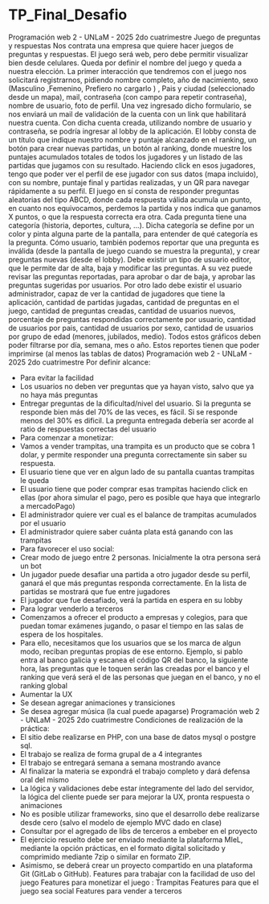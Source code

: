 # TP_Final_Desafio
Programación web 2 - UNLaM - 2025 2do cuatrimestre
Juego de preguntas y respuestas
Nos contrata una empresa que quiere hacer juegos de preguntas y respuestas. El juego será web,
pero debe permitir visualizar bien desde celulares. Queda por definir el nombre del juego y queda
a nuestra elección.
La primer interacción que tendremos con el juego nos solicitará registrarnos, pidiendo nombre
completo, año de nacimiento, sexo (Masculino ,Femenino, Prefiero no cargarlo ) , Pais y ciudad
(seleccionado desde un mapa), mail, contraseña (con campo para repetir contraseña), nombre de
usuario, foto de perfil. Una vez ingresado dicho formulario, se nos enviará un mail de validación de
la cuenta con un link que habilitará nuestra cuenta.
Con dicha cuenta creada, utilizando nombre de usuario y contraseña, se podría ingresar al lobby de
la aplicación.
El lobby consta de un título que indique nuestro nombre y puntaje alcanzado en el ranking, un
botón para crear nuevas partidas, un botón al ranking, donde muestre los puntajes acumulados
totales de todos los jugadores y un listado de las partidas que jugamos con su resultado.
Haciendo click en esos jugadores, tengo que poder ver el perfil de ese jugador con sus datos (mapa
incluido), con su nombre, puntaje final y partidas realizadas, y un QR para navegar rápidamente a
su perfil.
El juego en sí consta de responder preguntas aleatorias del tipo ABCD, donde cada respuesta válida
acumula un punto, en cuanto nos equivocamos, perdemos la partida y nos indica que ganamos X
puntos, o que la respuesta correcta era otra. Cada pregunta tiene una categoría (historia, deportes,
cultura, …). Dicha categoría se define por un color y pinta alguna parte de la pantalla, para
entender de qué categoría es la pregunta.
Cómo usuario, también podemos reportar que una pregunta es inválida (desde la pantalla de juego
cuando se muestra la pregunta), y crear preguntas nuevas (desde el lobby).
Debe existir un tipo de usuario editor, que le permite dar de alta, baja y modificar las preguntas. A
su vez puede revisar las preguntas reportadas, para aprobar o dar de baja, y aprobar las preguntas
sugeridas por usuarios.
Por otro lado debe existir el usuario administrador, capaz de ver la cantidad de jugadores que tiene
la aplicación, cantidad de partidas jugadas, cantidad de preguntas en el juego, cantidad de
preguntas creadas, cantidad de usuarios nuevos, porcentaje de preguntas respondidas
correctamente por usuario, cantidad de usuarios por pais, cantidad de usuarios por sexo, cantidad
de usuarios por grupo de edad (menores, jubilados, medio). Todos estos gráficos deben poder
filtrarse por día, semana, mes o año. Estos reportes tienen que poder imprimirse (al menos las
tablas de datos)
Programación web 2 - UNLaM - 2025 2do cuatrimestre
Por definir alcance:
- Para evitar la facilidad
- Los usuarios no deben ver preguntas que ya hayan visto, salvo que ya no haya más
  preguntas
- Entregar preguntas de la dificultad/nivel del usuario. Si la pregunta se responde bien
  más del 70% de las veces, es fácil. Si se responde menos del 30% es dificil.
  La pregunta entregada debería ser acorde al ratio de respuestas correctas del
  usuario
- Para comenzar a monetizar:
- Vamos a vender trampitas, una trampita es un producto que se cobra 1 dolar, y
  permite responder una pregunta correctamente sin saber su respuesta.
- El usuario tiene que ver en algun lado de su pantalla cuantas trampitas le queda
- El usuario tiene que poder comprar esas trampitas haciendo click en ellas (por
  ahora simular el pago, pero es posible que haya que integrarlo a mercadoPago)
- El administrador quiere ver cual es el balance de trampitas acumulados por el
  usuario
- El administrador quiere saber cuánta plata está ganando con las trampitas
- Para favorecer el uso social:
- Crear modo de juego entre 2 personas. Inicialmente la otra persona será un bot
- Un jugador puede desafiar una partida a otro jugador desde su perfil, ganará el que
  más preguntas responda correctamente. En la lista de partidas se mostrará que fue
  entre jugadores
- El jugador que fue desafiado, verá la partida en espera en su lobby
- Para lograr venderlo a terceros
- Comenzamos a ofrecer el producto a empresas y colegios, para que puedan tomar
  exámenes jugando, o pasar el tiempo en las salas de espera de los hospitales.
- Para ello, necesitamos que los usuarios que se los marca de algun modo, reciban
  preguntas propias de ese entorno. Ejemplo, si pablo entra al banco galicia y escanea
  el código QR del banco, la siguiente hora, las preguntas que le toquen serán las
  creadas por el banco y el ranking que verá será el de las personas que juegan en el
  banco, y no el ranking global
- Aumentar la UX
- Se desean agregar animaciones y transiciones
- Se desea agregar música (la cual puede apagarse)
  Programación web 2 - UNLaM - 2025 2do cuatrimestre
  Condiciones de realización de la práctica:
- El sitio debe realizarse en PHP, con una base de datos mysql o postgre sql.
- El trabajo se realiza de forma grupal de a 4 integrantes
- El trabajo se entregará semana a semana mostrando avance
- Al finalizar la materia se expondrá el trabajo completo y dará defensa oral del mismo
- La lógica y validaciones debe estar íntegramente del lado del servidor, la lógica del cliente
  puede ser para mejorar la UX, pronta respuesta o animaciones
- No es posible utilizar frameworks, sino que el desarrollo debe realizarse desde cero (salvo
  el modelo de ejemplo MVC dado en clase)
- Consultar por el agregado de libs de terceros a embeber en el proyecto
- El ejercicio resuelto debe ser enviado mediante la plataforma MIeL, mediante la opción
  prácticas, en el formato digital solicitado y comprimido mediante 7zip o similar en formato
  ZIP.
- Asimismo, se deberá crear un proyecto compartido en una plataforma Git (GitLab o
  GitHub).
  Features para trabajar con la facilidad de uso del juego
  Features para monetizar el juego : Trampitas
  Features para que el juego sea social
  Features para vender a terceros
